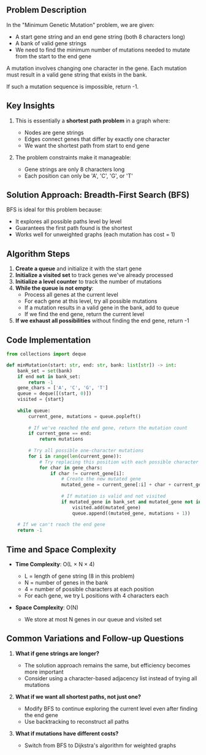 ## Problem Description

In the "Minimum Genetic Mutation" problem, we are given:

- A start gene string and an end gene string (both 8 characters long)
- A bank of valid gene strings
- We need to find the minimum number of mutations needed to mutate from the start to the end gene

A mutation involves changing one character in the gene. Each mutation must result in a valid gene string that exists in the bank.

If such a mutation sequence is impossible, return -1.

## Key Insights

1. This is essentially a **shortest path problem** in a graph where:
    
    - Nodes are gene strings
    - Edges connect genes that differ by exactly one character
    - We want the shortest path from start to end gene
2. The problem constraints make it manageable:
    
    - Gene strings are only 8 characters long
    - Each position can only be 'A', 'C', 'G', or 'T'

## Solution Approach: Breadth-First Search (BFS)

BFS is ideal for this problem because:

- It explores all possible paths level by level
- Guarantees the first path found is the shortest
- Works well for unweighted graphs (each mutation has cost = 1)

## Algorithm Steps

1. **Create a queue** and initialize it with the start gene
2. **Initialize a visited set** to track genes we've already processed
3. **Initialize a level counter** to track the number of mutations
4. **While the queue is not empty**:
    - Process all genes at the current level
    - For each gene at this level, try all possible mutations
    - If a mutation results in a valid gene in the bank, add to queue
    - If we find the end gene, return the current level
5. **If we exhaust all possibilities** without finding the end gene, return -1

## Code Implementation

```python
from collections import deque

def minMutation(start: str, end: str, bank: list[str]) -> int:
    bank_set = set(bank)
    if end not in bank_set:
        return -1
    gene_chars = ['A', 'C', 'G', 'T']
    queue = deque([(start, 0)])
    visited = {start}
    
    while queue:
        current_gene, mutations = queue.popleft()
        
        # If we've reached the end gene, return the mutation count
        if current_gene == end:
            return mutations
        
        # Try all possible one-character mutations
        for i in range(len(current_gene)):
            # Try replacing this position with each possible character
            for char in gene_chars:
                if char != current_gene[i]:
                    # Create the new mutated gene
                    mutated_gene = current_gene[:i] + char + current_gene[i+1:]
                    
                    # If mutation is valid and not visited
                    if mutated_gene in bank_set and mutated_gene not in visited:
                        visited.add(mutated_gene)
                        queue.append((mutated_gene, mutations + 1))
    
    # If we can't reach the end gene
    return -1
```

## Time and Space Complexity

- **Time Complexity**: O(L × N × 4)
    
    - L = length of gene string (8 in this problem)
    - N = number of genes in the bank
    - 4 = number of possible characters at each position
    - For each gene, we try L positions with 4 characters each
- **Space Complexity**: O(N)
    
    - We store at most N genes in our queue and visited set

## Common Variations and Follow-up Questions

1. **What if gene strings are longer?**
    
    - The solution approach remains the same, but efficiency becomes more important
    - Consider using a character-based adjacency list instead of trying all mutations
2. **What if we want all shortest paths, not just one?**
    
    - Modify BFS to continue exploring the current level even after finding the end gene
    - Use backtracking to reconstruct all paths
3. **What if mutations have different costs?**
    
    - Switch from BFS to Dijkstra's algorithm for weighted graphs